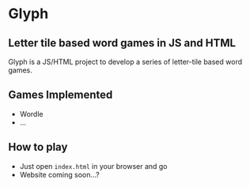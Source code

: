 # Glyph
## Letter tile based word games in JS and HTML

Glyph is a JS/HTML project to develop a series of letter-tile based word games.



## Games Implemented

- Wordle
- ...

## How to play

- Just open `index.html` in your browser and go
- Website coming soon...?